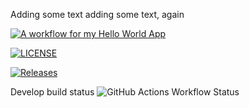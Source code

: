 Adding some text
adding some text, again

[![A workflow for my Hello World App](https://github.com/a-nicolson/devops/actions/workflows/main.yml/badge.svg)](https://github.com/a-nicolson/devops/actions/workflows/main.yml)

[![LICENSE](https://img.shields.io/github/license/a-nicolson/devops.svg?style=flat-square)](https://github.com/a-nicolson/devops/blob/master/LICENSE)

[![Releases](https://img.shields.io/github/release/a-nicolson/devops/all.svg?style=flat-square)](https://github.com/a-nicolson/devops/releases)

Develop build status
![GitHub Actions Workflow Status](https://img.shields.io/github/actions/workflow/status/a-nicolson/devops/main.yml?branch=develop)
